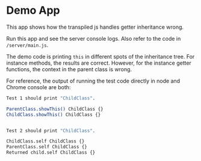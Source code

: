 # Demo App

This app shows how the transpiled js handles getter inheritance wrong.

Run this app and see the server console logs. Also refer to the code in `/server/main.js`.

The demo code is printing `this` in different spots of the inheritance tree. For instance methods, the results are correct. However, for the instance getter functions, the context in the parent class is wrong.

For reference, the output of running the test code directly in node and Chrome console are both:

```Bash
Test 1 should print "ChildClass".

ParentClass.showThis() ChildClass {}
ChildClass.showThis() ChildClass {}


Test 2 should print "ChildClass".

ChildClass.self ChildClass {}
ParentClass.self ChildClass {}
Returned child.self ChildClass {}
```
